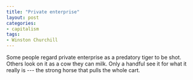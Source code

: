 ```yaml
---
title: "Private enterprise"
layout: post
categories:
- capitalism
tags:
- Winston Churchill
---
```


Some people regard private enterprise as a predatory tiger to be shot. Others look on it as a cow they can milk. Only a handful see it for what it really is --- the strong horse that pulls the whole cart.